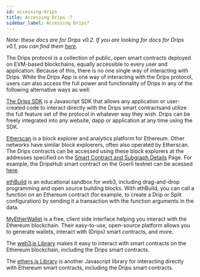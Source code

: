 ```yaml
---
id: accessing-drips
title: Accessing Drips 💧?
sidebar_label: Accessing Drips?
---
```

*Note: these docs are for Drips v0.2. If you are looking for docs for Drips v0.1, you can find them [here][v1].*

The Drips protocol is a collection of public, open smart contracts deployed on EVM-based blockchains, equally accessible
to every user
and application. Because of this, there is no one single way of interacting with Drips. While the Drips App is
one way of interacting with the Drips protocol, users can also access the full power and functionality of Drips in 
any of the following alternative ways as well:

[The Drips SDK][sd] is a Javascript SDK that allows any application or user-created code to interact directly with the Drips smart contractsand utilize the full feature set of the protocol in whatever way they wish. Drips can be freely integrated into
any website, dapp or application at any time using the SDK.

[Etherscan][es] is a block explorer and analytics platform for Ethereum. Other networks have similar block exploerers,
often also operated by Etherscan. The Drips contracts can be accessed using these block explorers at the addresses
specified on the [Smart Contract and Subgraph Details][sc] Page. For example, the DripsHub smart contract on the Goerli
testnet can be acessed [here][dh].

[ethBuild][eb] is an educational sandbox for web3, including drag-and-drop programming and open source building blocks. With
ethBuild, you can call a function on an Ethereum contract (for example, to create a Drip or Split configuration) by
sending it a transaction with the function arguments in the data.

[MyEtherWallet][me] is a free, client side interface helping you interact with the Ethereum blockchain. Their easy-to-use, open-source platform allows you to generate wallets, interact with (Drips) smart contracts, and more.

The [web3.js Library][w3] makes it easy to interact with smart contracts on the Ethereum blockchain, including the Drips smart
contracts.

The [ethers.js Library][et] is another Javascript library for interacting directly with Ethereum smart contracts, including the
Drips smart contracts.


[v1]: https://docs.drips.network/
[sd]: https://v2.docs.drips.network/docs/for-developers/drips-sdk
[es]: https://etherscan.io/
[sc]: https://v2.docs.drips.network/docs/for-developers/smart-contract-and-subgraph-details
[dh]: https://goerli.etherscan.io/address/0xB79663c5E27C1a2c93aeE2a35b273b0255638267#code
[eb]: https://eth.build/
[me]: https://www.myetherwallet.com/
[w3]: https://web3js.readthedocs.io/en/v1.7.5/
[et]: https://docs.ethers.io/v5/



